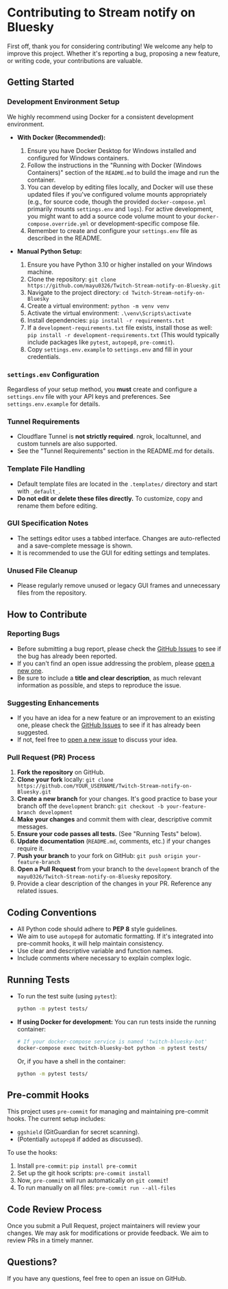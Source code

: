 # Contributing to Stream notify on Bluesky

First off, thank you for considering contributing! We welcome any help to improve this project. Whether it's reporting a bug, proposing a new feature, or writing code, your contributions are valuable.

## Getting Started

### Development Environment Setup

We highly recommend using Docker for a consistent development environment.

*   **With Docker (Recommended):**
    1.  Ensure you have Docker Desktop for Windows installed and configured for Windows containers.
    2.  Follow the instructions in the "Running with Docker (Windows Containers)" section of the `README.md` to build the image and run the container.
    3.  You can develop by editing files locally, and Docker will use these updated files if you've configured volume mounts appropriately (e.g., for source code, though the provided `docker-compose.yml` primarily mounts `settings.env` and `logs`). For active development, you might want to add a source code volume mount to your `docker-compose.override.yml` or development-specific compose file.
    4.  Remember to create and configure your `settings.env` file as described in the README.

*   **Manual Python Setup:**
    1.  Ensure you have Python 3.10 or higher installed on your Windows machine.
    2.  Clone the repository: `git clone https://github.com/mayu0326/Twitch-Stream-notify-on-Bluesky.git`
    3.  Navigate to the project directory: `cd Twitch-Stream-notify-on-Bluesky`
    4.  Create a virtual environment: `python -m venv venv`
    5.  Activate the virtual environment: `.\venv\Scripts\activate`
    6.  Install dependencies: `pip install -r requirements.txt`
    7.  If a `development-requirements.txt` file exists, install those as well: `pip install -r development-requirements.txt` (This would typically include packages like `pytest`, `autopep8`, `pre-commit`).
    8.  Copy `settings.env.example` to `settings.env` and fill in your credentials.

### `settings.env` Configuration
Regardless of your setup method, you **must** create and configure a `settings.env` file with your API keys and preferences. See `settings.env.example` for details.

### Tunnel Requirements
- Cloudflare Tunnel is **not strictly required**. ngrok, localtunnel, and custom tunnels are also supported.
- See the "Tunnel Requirements" section in the README.md for details.

### Template File Handling
- Default template files are located in the `.templates/` directory and start with `_default_`.
- **Do not edit or delete these files directly.** To customize, copy and rename them before editing.

### GUI Specification Notes
- The settings editor uses a tabbed interface. Changes are auto-reflected and a save-complete message is shown.
- It is recommended to use the GUI for editing settings and templates.

### Unused File Cleanup
- Please regularly remove unused or legacy GUI frames and unnecessary files from the repository.

## How to Contribute

### Reporting Bugs

*   Before submitting a bug report, please check the [GitHub Issues](https://github.com/mayu0326/Twitch-Stream-notify-on-Bluesky/issues) to see if the bug has already been reported.
*   If you can't find an open issue addressing the problem, please [open a new one](https://github.com/mayu0326/Twitch-Stream-notify-on-Bluesky/issues/new).
*   Be sure to include a **title and clear description**, as much relevant information as possible, and steps to reproduce the issue.

### Suggesting Enhancements

*   If you have an idea for a new feature or an improvement to an existing one, please check the [GitHub Issues](https://github.com/mayu0326/Twitch-Stream-notify-on-Bluesky/issues) to see if it has already been suggested.
*   If not, feel free to [open a new issue](https://github.com/mayu0326/Twitch-Stream-notify-on-Bluesky/issues/new) to discuss your idea.

### Pull Request (PR) Process

1.  **Fork the repository** on GitHub.
2.  **Clone your fork** locally: `git clone https://github.com/YOUR_USERNAME/Twitch-Stream-notify-on-Bluesky.git`
3.  **Create a new branch** for your changes. It's good practice to base your branch off the `development` branch: `git checkout -b your-feature-branch development`
4.  **Make your changes** and commit them with clear, descriptive commit messages.
5.  **Ensure your code passes all tests.** (See "Running Tests" below).
6.  **Update documentation** (`README.md`, comments, etc.) if your changes require it.
7.  **Push your branch** to your fork on GitHub: `git push origin your-feature-branch`
8.  **Open a Pull Request** from your branch to the `development` branch of the `mayu0326/Twitch-Stream-notify-on-Bluesky` repository.
9.  Provide a clear description of the changes in your PR. Reference any related issues.

## Coding Conventions

*   All Python code should adhere to **PEP 8** style guidelines.
*   We aim to use `autopep8` for automatic formatting. If it's integrated into pre-commit hooks, it will help maintain consistency.
*   Use clear and descriptive variable and function names.
*   Include comments where necessary to explain complex logic.

## Running Tests

*   To run the test suite (using `pytest`):
    ```bash
    python -m pytest tests/
    ```
*   **If using Docker for development:**
    You can run tests inside the running container:
    ```bash
    # If your docker-compose service is named 'twitch-bluesky-bot'
    docker-compose exec twitch-bluesky-bot python -m pytest tests/
    ```
    Or, if you have a shell in the container:
    ```bash
    python -m pytest tests/
    ```

## Pre-commit Hooks

This project uses `pre-commit` for managing and maintaining pre-commit hooks.
The current setup includes:
*   `ggshield` (GitGuardian for secret scanning).
*   (Potentially `autopep8` if added as discussed).

To use the hooks:
1.  Install `pre-commit`: `pip install pre-commit`
2.  Set up the git hook scripts: `pre-commit install`
3.  Now, `pre-commit` will run automatically on `git commit`!
4.  To run manually on all files: `pre-commit run --all-files`

## Code Review Process

Once you submit a Pull Request, project maintainers will review your changes. We may ask for modifications or provide feedback. We aim to review PRs in a timely manner.

## Questions?

If you have any questions, feel free to open an issue on GitHub.
